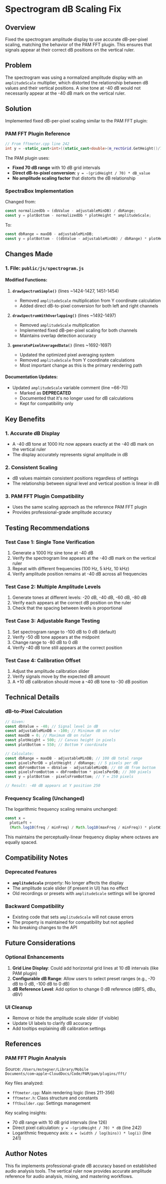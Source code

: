 # Spectrogram dB Scaling Fix

## Overview

Fixed the spectrogram amplitude display to use accurate dB-per-pixel scaling, matching the behavior of the PAM FFT plugin. This ensures that signals appear at their correct dB positions on the vertical ruler.

## Problem

The spectrogram was using a normalized amplitude display with an `amplitudeScale` multiplier, which distorted the relationship between dB values and their vertical positions. A sine tone at -40 dB would not necessarily appear at the -40 dB mark on the vertical ruler.

## Solution

Implemented fixed dB-per-pixel scaling similar to the PAM FFT plugin:

### PAM FFT Plugin Reference

```cpp
// From fftmeter.cpp line 242
int y = -static_cast<int>((static_cast<double>(m_rectGrid.GetHeight()/70) * vAmp[i]));
```

The PAM plugin uses:

- **Fixed 70 dB range** with 10 dB grid intervals
- **Direct dB-to-pixel conversion**: `y = -(gridHeight / 70) * dB_value`
- **No amplitude scaling factor** that distorts the dB relationship

### SpectraBox Implementation

Changed from:

```javascript
const normalizedDb = (dbValue - adjustableMinDB) / dbRange;
const y = plotBottom - normalizedDb * plotHeight * amplitudeScale;
```

To:

```javascript
const dbRange = maxDB - adjustableMinDB;
const y = plotBottom - ((dbValue - adjustableMinDB) / dbRange) * plotHeight;
```

## Changes Made

### 1. File: `public/js/spectrogram.js`

#### Modified Functions:

1. **`drawSpectrumSimple()`** (lines ~1424-1427, 1451-1454)

   - Removed `amplitudeScale` multiplication from Y coordinate calculation
   - Added direct dB-to-pixel conversion for both left and right channels

2. **`drawSpectrumWithOverlapping()`** (lines ~1492-1497)

   - Removed `amplitudeScale` multiplication
   - Implemented fixed dB-per-pixel scaling for both channels
   - Maintains overlap detection accuracy

3. **`generatePixelAveragedData()`** (lines ~1692-1697)
   - Updated the optimized pixel averaging system
   - Removed `amplitudeScale` from Y coordinate calculations
   - Most important change as this is the primary rendering path

#### Documentation Updates:

- Updated `amplitudeScale` variable comment (line ~66-70)
  - Marked as **DEPRECATED**
  - Documented that it's no longer used for dB calculations
  - Kept for compatibility only

## Key Benefits

### 1. Accurate dB Display

- A -40 dB tone at 1000 Hz now appears exactly at the -40 dB mark on the vertical ruler
- The display accurately represents signal amplitude in dB

### 2. Consistent Scaling

- dB values maintain consistent positions regardless of settings
- The relationship between signal level and vertical position is linear in dB

### 3. PAM FFT Plugin Compatibility

- Uses the same scaling approach as the reference PAM FFT plugin
- Provides professional-grade amplitude accuracy

## Testing Recommendations

### Test Case 1: Single Tone Verification

1. Generate a 1000 Hz sine tone at -40 dB
2. Verify the spectrogram line appears at the -40 dB mark on the vertical ruler
3. Repeat with different frequencies (100 Hz, 5 kHz, 10 kHz)
4. Verify amplitude position remains at -40 dB across all frequencies

### Test Case 2: Multiple Amplitude Levels

1. Generate tones at different levels: -20 dB, -40 dB, -60 dB, -80 dB
2. Verify each appears at the correct dB position on the ruler
3. Check that the spacing between levels is proportional

### Test Case 3: Adjustable Range Testing

1. Set spectrogram range to -100 dB to 0 dB (default)
2. Verify -50 dB tone appears at the midpoint
3. Change range to -80 dB to 0 dB
4. Verify -40 dB tone still appears at the correct position

### Test Case 4: Calibration Offset

1. Adjust the amplitude calibration slider
2. Verify signals move by the expected dB amount
3. A +10 dB calibration should move a -40 dB tone to -30 dB position

## Technical Details

### dB-to-Pixel Calculation

```javascript
// Given:
const dbValue = -40; // Signal level in dB
const adjustableMinDB = -100; // Minimum dB on ruler
const maxDB = 0; // Maximum dB on ruler
const plotHeight = 500; // Canvas height in pixels
const plotBottom = 550; // Bottom Y coordinate

// Calculate:
const dbRange = maxDB - adjustableMinDB; // 100 dB total range
const pixelsPerDB = plotHeight / dbRange; // 5 pixels per dB
const dbFromBottom = dbValue - adjustableMinDB; // 60 dB from bottom
const pixelsFromBottom = dbFromBottom * pixelsPerDB; // 300 pixels
const y = plotBottom - pixelsFromBottom; // Y = 250 pixels

// Result: -40 dB appears at Y position 250
```

### Frequency Scaling (Unchanged)

The logarithmic frequency scaling remains unchanged:

```javascript
const x =
  plotLeft +
  (Math.log10(freq / minFreq) / Math.log10(maxFreq / minFreq)) * plotWidth;
```

This maintains the perceptually-linear frequency display where octaves are equally spaced.

## Compatibility Notes

### Deprecated Features

- **`amplitudeScale`** property: No longer affects the display
- The amplitude scale slider (if present in UI) has no effect
- Old recordings or presets with `amplitudeScale` settings will be ignored

### Backward Compatibility

- Existing code that sets `amplitudeScale` will not cause errors
- The property is maintained for compatibility but not applied
- No breaking changes to the API

## Future Considerations

### Optional Enhancements

1. **Grid Line Display**: Could add horizontal grid lines at 10 dB intervals (like PAM plugin)
2. **Configurable dB Range**: Allow users to select preset ranges (e.g., -70 dB to 0 dB, -100 dB to 0 dB)
3. **dB Reference Level**: Add option to change 0 dB reference (dBFS, dBu, dBV)

### UI Cleanup

- Remove or hide the amplitude scale slider (if visible)
- Update UI labels to clarify dB accuracy
- Add tooltips explaining dB calibration settings

## References

### PAM FFT Plugin Analysis

Source: `/Users/mstegner/Library/Mobile Documents/com~apple~CloudDocs/Code/PAM/pam/plugins/fft/`

Key files analyzed:

- `fftmeter.cpp`: Main rendering logic (lines 211-356)
- `fftmeter.h`: Class structure and constants
- `fftbuilder.cpp`: Settings management

Key scaling insights:

- 70 dB range with 10 dB grid intervals (line 126)
- Direct pixel calculation: `y = -(gridHeight / 70) * dB` (line 242)
- Logarithmic frequency axis: `x = (width / log(bins)) * log(i)` (line 241)

## Author Notes

This fix implements professional-grade dB accuracy based on established audio analysis tools. The vertical ruler now provides accurate amplitude reference for audio analysis, mixing, and mastering workflows.
